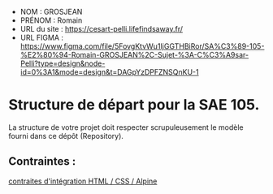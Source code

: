 - NOM : GROSJEAN
- PRÉNOM : Romain
- URL du site : https://cesart-pelli.lifefindsaway.fr/
- URL FIGMA : https://www.figma.com/file/5FovgKtvWu1IjGGTHBiRor/SA%C3%89-105-%E2%80%94-Romain-GROSJEAN%2C-Sujet-%3A-C%C3%A9sar-Pelli?type=design&node-id=0%3A1&mode=design&t=DAGpYzDPFZNSQnKU-1

# Structure de départ pour la SAE 105.

La structure de votre projet doit respecter scrupuleusement le modèle fourni dans ce dépôt (Repository).

## Contraintes :
[contraites d'intégration HTML / CSS / Alpine](https://moodle.univ-fcomte.fr/mod/page/view.php?id=645799)
